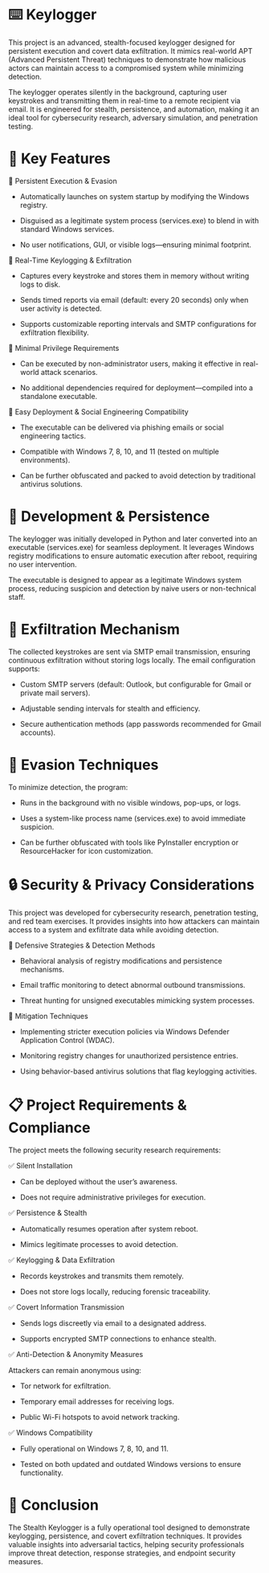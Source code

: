 # ⌨️​ Keylogger

This project is an advanced, stealth-focused keylogger designed for persistent execution and covert data exfiltration. It mimics real-world APT (Advanced Persistent Threat) techniques to demonstrate how malicious actors can maintain access to a compromised system while minimizing detection.

The keylogger operates silently in the background, capturing user keystrokes and transmitting them in real-time to a remote recipient via email. It is engineered for stealth, persistence, and automation, making it an ideal tool for cybersecurity research, adversary simulation, and penetration testing.

# 🔑​ Key Features

🔹 Persistent Execution & Evasion

- Automatically launches on system startup by modifying the Windows registry.

- Disguised as a legitimate system process (services.exe) to blend in with standard Windows services.

- No user notifications, GUI, or visible logs—ensuring minimal footprint.

🔹 Real-Time Keylogging & Exfiltration

- Captures every keystroke and stores them in memory without writing logs to disk.

- Sends timed reports via email (default: every 20 seconds) only when user activity is detected.

- Supports customizable reporting intervals and SMTP configurations for exfiltration flexibility.

🔹 Minimal Privilege Requirements

- Can be executed by non-administrator users, making it effective in real-world attack scenarios.

- No additional dependencies required for deployment—compiled into a standalone executable.

🔹 Easy Deployment & Social Engineering Compatibility

- The executable can be delivered via phishing emails or social engineering tactics.

- Compatible with Windows 7, 8, 10, and 11 (tested on multiple environments).

- Can be further obfuscated and packed to avoid detection by traditional antivirus solutions.

# 🔧​ Development & Persistence

The keylogger was initially developed in Python and later converted into an executable (services.exe) for seamless deployment. It leverages Windows registry modifications to ensure automatic execution after reboot, requiring no user intervention.

The executable is designed to appear as a legitimate Windows system process, reducing suspicion and detection by naive users or non-technical staff.

# 📧​ Exfiltration Mechanism

The collected keystrokes are sent via SMTP email transmission, ensuring continuous exfiltration without storing logs locally. The email configuration supports:

- Custom SMTP servers (default: Outlook, but configurable for Gmail or private mail servers).

- Adjustable sending intervals for stealth and efficiency.

- Secure authentication methods (app passwords recommended for Gmail accounts).

# 🔎 Evasion Techniques

To minimize detection, the program:

- Runs in the background with no visible windows, pop-ups, or logs.

- Uses a system-like process name (services.exe) to avoid immediate suspicion.

- Can be further obfuscated with tools like PyInstaller encryption or ResourceHacker for icon customization.

# 🔒​ Security & Privacy Considerations

This project was developed for cybersecurity research, penetration testing, and red team exercises. It provides insights into how attackers can maintain access to a system and exfiltrate data while avoiding detection.

🔸 Defensive Strategies & Detection Methods

- Behavioral analysis of registry modifications and persistence mechanisms.

- Email traffic monitoring to detect abnormal outbound transmissions.

- Threat hunting for unsigned executables mimicking system processes.

🔸 Mitigation Techniques

- Implementing stricter execution policies via Windows Defender Application Control (WDAC).

- Monitoring registry changes for unauthorized persistence entries.

- Using behavior-based antivirus solutions that flag keylogging activities.

# 📋​ Project Requirements & Compliance

The project meets the following security research requirements:

✅ Silent Installation

- Can be deployed without the user’s awareness.

- Does not require administrative privileges for execution.

✅ Persistence & Stealth

- Automatically resumes operation after system reboot.

- Mimics legitimate processes to avoid detection.

✅ Keylogging & Data Exfiltration

- Records keystrokes and transmits them remotely.

- Does not store logs locally, reducing forensic traceability.

✅ Covert Information Transmission

- Sends logs discreetly via email to a designated address.

- Supports encrypted SMTP connections to enhance stealth.

✅ Anti-Detection & Anonymity Measures

Attackers can remain anonymous using:

- Tor network for exfiltration.

- Temporary email addresses for receiving logs.

- Public Wi-Fi hotspots to avoid network tracking.

✅ Windows Compatibility

- Fully operational on Windows 7, 8, 10, and 11.

- Tested on both updated and outdated Windows versions to ensure functionality.

# 📝​ Conclusion

The Stealth Keylogger is a fully operational tool designed to demonstrate keylogging, persistence, and covert exfiltration techniques. It provides valuable insights into adversarial tactics, helping security professionals improve threat detection, response strategies, and endpoint security measures.

